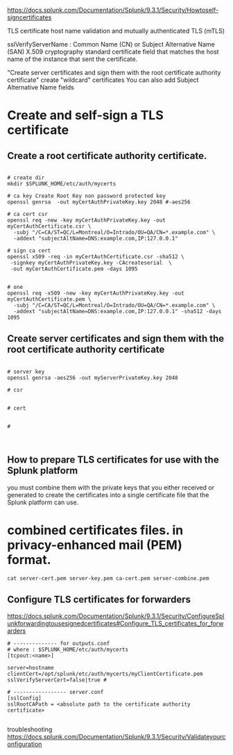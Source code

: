 

https://docs.splunk.com/Documentation/Splunk/9.3.1/Security/Howtoself-signcertificates


TLS certificate host name validation and mutually authenticated TLS (mTLS)

sslVerifyServerName : Common Name (CN) or Subject Alternative Name (SAN) X.509 cryptography standard certificate field that matches the host name of the instance that sent the certificate.

 "Create server certificates and sign them with the root certificate authority certificate" 
  create "wildcard" certificates
  You can also add Subject Alternative Name fields
# Create and self-sign a TLS certificate

## Create a root certificate authority certificate.


```shell

# create dir
mkdir $SPLUNK_HOME/etc/auth/mycerts

# ca key Create Root Key non password protected key 
openssl genrsa  -out myCertAuthPrivateKey.key 2048 #-aes256

# ca cert csr
openssl req -new -key myCertAuthPrivateKey.key -out myCertAuthCertificate.csr \
  -subj "/C=CA/ST=QC/L=Montreal/O=Intrado/OU=QA/CN=*.example.com" \
  -addext "subjectAltName=DNS:example.com,IP:127.0.0.1"

# sign ca cert
openssl x509 -req -in myCertAuthCertificate.csr -sha512 \
 -signkey myCertAuthPrivateKey.key -CAcreateserial  \
 -out myCertAuthCertificate.pem -days 1095


# one
openssl req -x509 -new -key myCertAuthPrivateKey.key -out myCertAuthCertificate.pem \
  -subj "/C=CA/ST=QC/L=Montreal/O=Intrado/OU=QA/CN=*.example.com" \
  -addext "subjectAltName=DNS:example.com,IP:127.0.0.1" -sha512 -days 1095

```


## Create server certificates and sign them with the root certificate authority certificate

```shell

# server key
openssl genrsa -aes256 -out myServerPrivateKey.key 2048

# csr


# cert


# 



```

##  How to prepare TLS certificates for use with the Splunk platform
 you must combine them with the private keys that you either received or generated to create the certificates into a single certificate file that the Splunk platform can use.
# combined certificates files. in privacy-enhanced mail (PEM) format.

```shell
cat server-cert.pem server-key.pem ca-cert.pem server-combine.pem
```

## Configure TLS certificates for forwarders

https://docs.splunk.com/Documentation/Splunk/9.3.1/Security/ConfigureSplunkforwardingtousesignedcertificates#Configure_TLS_certificates_for_forwarders

```shell
# -------------- for outputs.conf
# where : $SPLUNK_HOME/etc/auth/mycerts 
[tcpout:<name>]

server=hostname
clientCert=/opt/splunk/etc/auth/mycerts/myClientCertificate.pem
sslVerifyServerCert=false|true # 

# ----------------- server.conf
[sslConfig]
sslRootCAPath = <absolute path to the certificate authority certificate>


```
troubleshooting
https://docs.splunk.com/Documentation/Splunk/9.3.1/Security/Validateyourconfiguration


